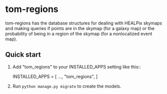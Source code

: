  
tom-regions
===========

tom-regions has the database structures for dealing with HEALPix skymaps and making queries if points are in the skymap (for a galaxy map) or the probability of being in a region of the skymap (for a nonlocalized event map).

Quick start
-----------

1. Add "tom_regions" to your INSTALLED_APPS setting like this::

    INSTALLED_APPS = [
        ...,
        "tom_regions",
    ]

2. Run ``python manage.py migrate`` to create the models.
